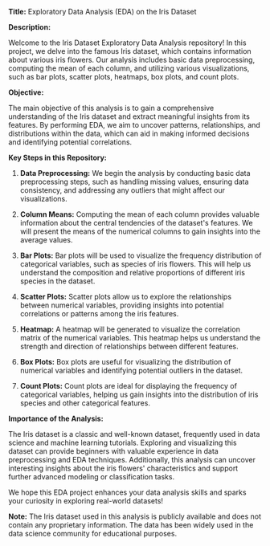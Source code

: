 **Title:** Exploratory Data Analysis (EDA) on the Iris Dataset

**Description:**

Welcome to the Iris Dataset Exploratory Data Analysis repository! In this project, we delve into the famous Iris dataset, which contains information about various iris flowers. Our analysis includes basic data preprocessing, computing the mean of each column, and utilizing various visualizations, such as bar plots, scatter plots, heatmaps, box plots, and count plots.

**Objective:**

The main objective of this analysis is to gain a comprehensive understanding of the Iris dataset and extract meaningful insights from its features. By performing EDA, we aim to uncover patterns, relationships, and distributions within the data, which can aid in making informed decisions and identifying potential correlations.

**Key Steps in this Repository:**

1. **Data Preprocessing:** We begin the analysis by conducting basic data preprocessing steps, such as handling missing values, ensuring data consistency, and addressing any outliers that might affect our visualizations.

2. **Column Means:** Computing the mean of each column provides valuable information about the central tendencies of the dataset's features. We will present the means of the numerical columns to gain insights into the average values.

3. **Bar Plots:** Bar plots will be used to visualize the frequency distribution of categorical variables, such as species of iris flowers. This will help us understand the composition and relative proportions of different iris species in the dataset.

4. **Scatter Plots:** Scatter plots allow us to explore the relationships between numerical variables, providing insights into potential correlations or patterns among the iris features.

5. **Heatmap:** A heatmap will be generated to visualize the correlation matrix of the numerical variables. This heatmap helps us understand the strength and direction of relationships between different features.

6. **Box Plots:** Box plots are useful for visualizing the distribution of numerical variables and identifying potential outliers in the dataset.

7. **Count Plots:** Count plots are ideal for displaying the frequency of categorical variables, helping us gain insights into the distribution of iris species and other categorical features.

**Importance of the Analysis:**

The Iris dataset is a classic and well-known dataset, frequently used in data science and machine learning tutorials. Exploring and visualizing this dataset can provide beginners with valuable experience in data preprocessing and EDA techniques. Additionally, this analysis can uncover interesting insights about the iris flowers' characteristics and support further advanced modeling or classification tasks.

We hope this EDA project enhances your data analysis skills and sparks your curiosity in exploring real-world datasets!

**Note:** The Iris dataset used in this analysis is publicly available and does not contain any proprietary information. The data has been widely used in the data science community for educational purposes.
